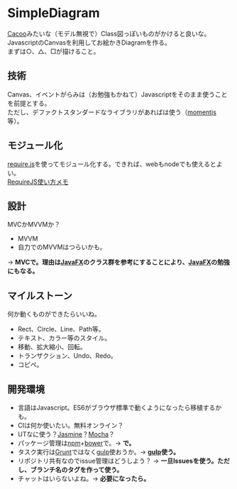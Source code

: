 # SimpleDiagram
[Cacoo](https://cacoo.com/lang/ja/)みたいな（モデル無視で）Class図っぽいものがかけると良いな。  
JavascriptのCanvasを利用してお絵かきDiagramを作る。  
まずは○、△、□が描けること。  


## 技術
Canvas、イベントがらみは（お勉強もかねて）Javascriptをそのまま使うことを前提とする。  
ただし、デファクトスタンダードなライブラリがあればは使う（[momentjs](http://momentjs.com)等）。

## モジュール化
[require.js](http://requirejs.org)を使ってモジュール化する。できれば、webもnodeでも使えるとよい。  
[RequireJS使い方メモ](http://qiita.com/opengl-8080/items/196213867b859daea719)  

## 設計
MVCかMVVMか？
* MVVM  
 * 自力でのMVVMはつらいかも。

→ **MVCで。理由は[JavaFX](https://docs.oracle.com/javase/8/javafx/api/toc.htm)のクラス群を参考にすることにより、[JavaFX](https://docs.oracle.com/javase/8/javafx/api/toc.htm)の勉強にもなる。**

## マイルストーン
何か動くものができたらいいね。
* Rect、Circle、Line、Path等。
* テキスト、カラー等のスタイル。
* 移動、拡大縮小、回転。
* トランザクション、Undo、Redo。
* コピペ。

## 開発環境
* 言語はJavascript。ES6がブラウザ標準で動くようになったら移植するかも。
* CIは何か使いたい。無料オンライン？
* UTなに使う？[Jasmine](http://jasmine.github.io)？[Mocha](http://mochajs.org)？
* パッケージ管理は[npm](https://www.npmjs.com)+[bower](http://bower.io)で。→ **で。**
* タスク実行は[Grunt](http://gruntjs.com)ではなく[gulp](http://gulpjs.com)使おうか。→ **[gulp](http://gulpjs.com)使う。**
* リポジトリ共有なのでissue管理はどうしよう？ → **一旦Issuesを使う。ただし、ブランチ名のタグを作って使う。**
* チャットはいらないよね。→ **必要になったら。**
